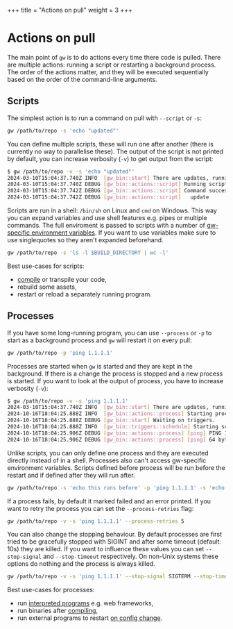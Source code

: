 +++
title = "Actions on pull"
weight = 3
+++

# Actions on pull

The main point of `gw` is to do actions every time there code is pulled. There are multiple actions: running a script or restarting a background process. The order of the actions matter, and they will be executed sequentially based on the order of the command-line arguments.

## Scripts

The simplest action is to run a command on pull with `--script` or `-s`:

```sh
gw /path/to/repo -s 'echo "updated"'
```

You can define multiple scripts, these will run one after another (there is currently no way to parallelise these). The output of the script is not printed by default, you can increase verbosity (`-v`) to get output from the script:

```sh
$ gw /path/to/repo -v -s 'echo "updated"'
2024-03-10T15:04:37.740Z INFO  [gw_bin::start] There are updates, running actions.
2024-03-10T15:04:37.740Z DEBUG [gw_bin::actions::script] Running script: echo "updated" in directory /path/to/repo.
2024-03-10T15:04:37.742Z DEBUG [gw_bin::actions::script] Command success, output:
2024-03-10T15:04:37.742Z DEBUG [gw_bin::actions::script]   update
```

Scripts are run in a shell: `/bin/sh` on Linux and `cmd` on Windows. This way you can expand variables and use shell features e.g. pipes or multiple commands. The full enviroment is passed to scripts with a number of [gw-specific environment variables](/reference/environment-variables). If you want to use variables make sure to use singlequotes so they aren't expanded beforehand.

```sh
gw /path/to/repo -s 'ls -l $BUILD_DIRECTORY | wc -l'
```

Best use-cases for scripts:

- [compile](/guides/compiled) or transpile your code,
- rebuild some assets,
- restart or reload a separately running program.

## Processes

If you have some long-running program, you can use `--process` or `-p` to start as a background process and `gw` will restart it on every pull:

```sh
gw /path/to/repo -p 'ping 1.1.1.1'
```

Processes are started when `gw` is started and they are kept in the background. If there is a change the process is stopped and a new process is started. If you want to look at the output of process, you have to increase verbosity (`-v`):

```sh
$ gw /path/to/repo -v -s 'ping 1.1.1.1'
2024-03-10T15:04:37.740Z INFO  [gw_bin::start] There are updates, running actions.
2024-10-16T18:04:25.888Z INFO  [gw_bin::actions::process] Starting process "ping" in /path/to/repo.
2024-10-16T18:04:25.888Z DEBUG [gw_bin::start] Waiting on triggers.
2024-10-16T18:04:25.888Z INFO  [gw_bin::triggers::schedule] Starting schedule in every 1m.
2024-10-16T18:04:25.906Z DEBUG [gw_bin::actions::process] [ping] PING 1.1.1.1 (1.1.1.1) 56(84) bytes of data.
2024-10-16T18:04:25.906Z DEBUG [gw_bin::actions::process] [ping] 64 bytes from 1.1.1.1: icmp_seq=1 ttl=57 time=16.8 ms
```

Unlike scripts, you can only define one process and they are executed directly instead of in a shell. Processes also can't access gw-specific environment variables. Scripts defined before process will be run before the restart and if defined after they will run after.

```sh
gw /path/to/repo -s 'echo this runs before' -p 'ping 1.1.1.1' -s 'echo this runs after'
```

If a process fails, by default it marked failed and an error printed. If you want to retry the process you can set the `--process-retries` flag:

```sh
gw /path/to/repo -v -s 'ping 1.1.1.1' --process-retries 5
```

You can also change the stopping behaviour. By default processes are first tried to be gracefully stopped with SIGINT and after some timeout (default: 10s) they are killed. If you want to influence these values you can set `--stop-signal` and `--stop-timeout` respectively. On non-Unix systems these options do nothing and the process is always killed.

```sh
gw /path/to/repo -v -s 'ping 1.1.1.1' --stop-signal SIGTERM --stop-timeout 10s
```

Best use-cases for processes:

- run [interpreted programs](/guides/interpreted) e.g. web frameworks,
- run binaries after [compiling](/guides/compiled),
- run external programs to restart [on config change](/guides/configuration).
